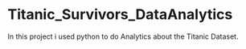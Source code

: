 # Titanic_Survivors_DataAnalytics
In this project i used python to do Analytics about the Titanic Dataset.
